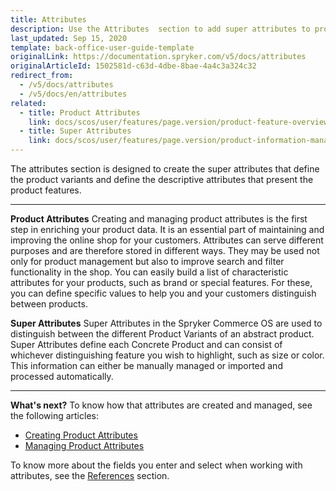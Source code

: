 ```yaml
---
title: Attributes
description: Use the Attributes  section to add super attributes to product variants to highlight its specific peculiarities.
last_updated: Sep 15, 2020
template: back-office-user-guide-template
originalLink: https://documentation.spryker.com/v5/docs/attributes
originalArticleId: 1502581d-c63d-4dbe-8bae-4a4c3a324c32
redirect_from:
  - /v5/docs/attributes
  - /v5/docs/en/attributes
related:
  - title: Product Attributes
    link: docs/scos/user/features/page.version/product-feature-overview/product-attributes-overview.html
  - title: Super Attributes
    link: docs/scos/user/features/page.version/product-information-management/super-attributes.html
---
```


The attributes section is designed to create the super attributes that define the product variants and define the descriptive attributes that present the product features.
***
**Product Attributes**
Creating and managing product attributes is the first step in enriching your product data. It is an essential part of maintaining and improving the online shop for your customers. Attributes can serve different purposes and are therefore stored in different ways. They may be used not only for product management but also to improve search and filter functionality in the shop.
You can easily build a list of characteristic attributes for your products, such as brand or special features. For these, you can define specific values to help you and your customers distinguish between products.

**Super Attributes**
Super Attributes in the Spryker Commerce OS are used to distinguish between the different Product Variants of an abstract product. Super Attributes define each Concrete Product and can consist of whichever distinguishing feature you wish to highlight, such as size or color. This information can either be manually managed or imported and processed automatically.
***
**What's next?**
To know how that attributes are created and managed, see the following articles:
* [Creating Product Attributes](/docs/scos/user/back-office-user-guides/{{page.version}}/catalog/attributes/creating-product-attributes.html)
* [Managing Product Attributes](/docs/scos/user/back-office-user-guides/{{page.version}}/catalog/attributes/managing-product-attributes.html)

To know more about the fields you enter and select when working with attributes, see the [References](/docs/scos/user/back-office-user-guides/{{page.version}}/catalog/attributes/references/attributes-reference-information.html) section.
